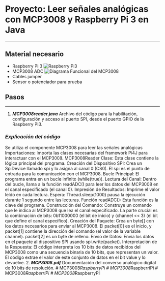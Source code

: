 # Proyecto: Leer señales analógicas con MCP3008 y Raspberry Pi 3 en Java

---

## Material necesario
- Raspberry Pi 3
![Raspberry Pi3](/img/raspberry.png)
- MCP3008 ADC
![Diagrama Funcional del MCP3008](/img/MCP3008_DiagFuncional.jpg)
- Cables jumper
- Sensor o potenciador para prueba


## Pasos

---

1. ***MCP3008reader.java***
Archivo del código para la habilitación, configuración y acceso al puerto SPI, desde el
puerto GPIO de la Raspberry PI3.

### ***Explicación del código***
Se utiliza el componente MCP3008 para leer las señales analógicas
Importaciones: Importa las clases necesarias del framework Pi4J para interactuar con el MCP3008.
MCP3008Reader Clase: Esta clase contiene la lógica principal del programa.
Creación del Dispositivo SPI: Crea un SpiDevice llamado spi y lo asigna al canal 0 (CS0). El spi es el punto de entrada para la comunicación con el MCP3008.
Bucle Principal: El programa entra en un bucle infinito (while(true)).
Lectura del Canal: Dentro del bucle, llama a la función readADC() para leer los datos del MCP3008 en el canal especificado (el canal 0).
Impresión de Resultados: Imprime el valor leído en cada lectura.
Espera: Thread.sleep(1000) pausa la ejecución durante 1 segundo entre las lecturas.
Función readADC(): Esta función es la clave del programa.
Construcción del Comando: Construye un comando que le indica al MCP3008 que lea el canal especificado. La parte crucial es la combinación de bits: 0b11000000 (el bit de inicio) y (channel << 3) (el bit que define el canal específico).
Creación del Paquete: Crea un byte[] con los datos necesarios para enviar al MCP3008. El packet[0] es el inicio, y packet[1] contiene la dirección del comando (el valor de la variable channel). packet[2] es un byte de relleno.
Envío de Datos: Envía los datos en el paquete al dispositivo SPI usando spi.write(packet).
Interpretación de la Respuesta: El código interpreta los 10 bits de datos recibidos del MCP3008 como una secuencia binaria de 10 bits, que representan un valor. El código extrae el valor de este conjunto de datos en el bit value y lo devuelve.
2. ***MCP3008.pdf***
Documentación del converso analógico digital de 10 bits de resolución.
#   M C P 3 0 0 8 _ R a s p b e r r y P i 
 
 #   M C P 3 0 0 8 _ R a s p b e r r i P i 
 
 #   M C P 3 0 0 8 _ R a s p b e r r i P i 
 
 #   M C P 3 0 0 8 _ R a s p b e r r y P I  
 